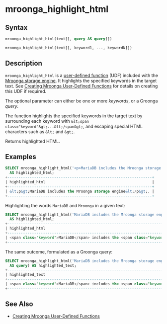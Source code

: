 # mroonga_highlight_html

## Syntax

```sql
mroonga_highlight_html(text[[, query AS query]])

mroonga_highlight_html(text[[, keyword1, ..., keywordN]])
```

## Description

`mroonga_highlight_html` is a [user-defined function](/programming-customizing-mariadb/user-defined-functions) (UDF) included with the [Mroonga storage engine](/columns-storage-engines-and-plugins/storage-engines/mroonga). It highlights the specified keywords in the target text. See [Creating Mroonga User-Defined Functions](/columns-storage-engines-and-plugins/storage-engines/mroonga/mroonga-user-defined-functions/creating-mroonga-user-defined-functions) for details on creating this UDF if required.

The optional parameter can either be one or more <em>keywords</em>, or a Groonga <em>query</em>.

The function highlights the specified keywords in the target text by surrounding each keyword with `&lt;span class="keyword"&gt;...&lt;/span&gt;`, and escaping special HTML characters such as `&lt;` and `&gt;`.

Returns highlighted HTML.

## Examples

```sql
SELECT mroonga_highlight_html('<p>MariaDB includes the Mroonga storage engine</p>.') 
  AS highlighted_html;
+-----------------------------------------------------------------+
| highlighted_html                                                |
+-----------------------------------------------------------------+
| &lt;p&gt;MariaDB includes the Mroonga storage engine&lt;/p&gt;. |
+-----------------------------------------------------------------+
```

Highlighting the words `MariaDB` and `Mroonga` in a given text:

```sql
SELECT mroonga_highlight_html('MariaDB includes the Mroonga storage engine.', 'MariaDB', 'Mroonga') 
  AS highlighted_html;
+--------------------------------------------------------------------------------------------------------+
| highlighted_html                                                                                       |
+--------------------------------------------------------------------------------------------------------+
| <span class="keyword">MariaDB</span> includes the <span class="keyword">Mroonga</span> storage engine. |
+--------------------------------------------------------------------------------------------------------+
```

The same outcome, formulated as a Groonga query:

```sql
SELECT mroonga_highlight_html('MariaDB includes the Mroonga storage engine.', 'MariaDB OR Mroonga' 
  AS query) AS highlighted_text;
+--------------------------------------------------------------------------------------------------------+
| highlighted_text                                                                                       |
+--------------------------------------------------------------------------------------------------------+
| <span class="keyword">MariaDB</span> includes the <span class="keyword">Mroonga</span> storage engine. |
+--------------------------------------------------------------------------------------------------------+
```

## See Also

- [Creating Mroonga User-Defined Functions](/columns-storage-engines-and-plugins/storage-engines/mroonga/mroonga-user-defined-functions/creating-mroonga-user-defined-functions)